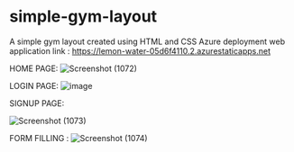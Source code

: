 # simple-gym-layout
A simple gym layout created using HTML and CSS 
Azure deployment web application link : https://lemon-water-05d6f4110.2.azurestaticapps.net


HOME PAGE:
![Screenshot (1072)](https://user-images.githubusercontent.com/99309231/201024008-601e1bb9-560f-44a8-b9a3-d12578a727bb.png)

LOGIN PAGE:
![image](https://user-images.githubusercontent.com/99309231/201024217-62c30d1b-db37-4907-ae8a-d853c8297793.png)

SIGNUP PAGE:

![Screenshot (1073)](https://user-images.githubusercontent.com/99309231/201024293-11f2aba2-26ae-4178-9573-b3a5426caada.png)

FORM FILLING :
![Screenshot (1074)](https://user-images.githubusercontent.com/99309231/201024358-779c314a-c2f8-41f1-b1db-d4677d589532.png)

